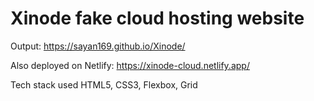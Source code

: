 # Xinode fake cloud hosting website
Output: https://sayan169.github.io/Xinode/

Also deployed on Netlify: https://xinode-cloud.netlify.app/

Tech stack used HTML5, CSS3, Flexbox, Grid
